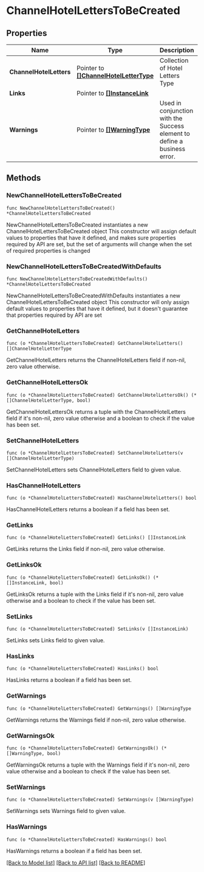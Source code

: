 # ChannelHotelLettersToBeCreated

## Properties

Name | Type | Description | Notes
------------ | ------------- | ------------- | -------------
**ChannelHotelLetters** | Pointer to [**[]ChannelHotelLetterType**](ChannelHotelLetterType.md) | Collection of Hotel Letters Type | [optional] 
**Links** | Pointer to [**[]InstanceLink**](InstanceLink.md) |  | [optional] 
**Warnings** | Pointer to [**[]WarningType**](WarningType.md) | Used in conjunction with the Success element to define a business error. | [optional] 

## Methods

### NewChannelHotelLettersToBeCreated

`func NewChannelHotelLettersToBeCreated() *ChannelHotelLettersToBeCreated`

NewChannelHotelLettersToBeCreated instantiates a new ChannelHotelLettersToBeCreated object
This constructor will assign default values to properties that have it defined,
and makes sure properties required by API are set, but the set of arguments
will change when the set of required properties is changed

### NewChannelHotelLettersToBeCreatedWithDefaults

`func NewChannelHotelLettersToBeCreatedWithDefaults() *ChannelHotelLettersToBeCreated`

NewChannelHotelLettersToBeCreatedWithDefaults instantiates a new ChannelHotelLettersToBeCreated object
This constructor will only assign default values to properties that have it defined,
but it doesn't guarantee that properties required by API are set

### GetChannelHotelLetters

`func (o *ChannelHotelLettersToBeCreated) GetChannelHotelLetters() []ChannelHotelLetterType`

GetChannelHotelLetters returns the ChannelHotelLetters field if non-nil, zero value otherwise.

### GetChannelHotelLettersOk

`func (o *ChannelHotelLettersToBeCreated) GetChannelHotelLettersOk() (*[]ChannelHotelLetterType, bool)`

GetChannelHotelLettersOk returns a tuple with the ChannelHotelLetters field if it's non-nil, zero value otherwise
and a boolean to check if the value has been set.

### SetChannelHotelLetters

`func (o *ChannelHotelLettersToBeCreated) SetChannelHotelLetters(v []ChannelHotelLetterType)`

SetChannelHotelLetters sets ChannelHotelLetters field to given value.

### HasChannelHotelLetters

`func (o *ChannelHotelLettersToBeCreated) HasChannelHotelLetters() bool`

HasChannelHotelLetters returns a boolean if a field has been set.

### GetLinks

`func (o *ChannelHotelLettersToBeCreated) GetLinks() []InstanceLink`

GetLinks returns the Links field if non-nil, zero value otherwise.

### GetLinksOk

`func (o *ChannelHotelLettersToBeCreated) GetLinksOk() (*[]InstanceLink, bool)`

GetLinksOk returns a tuple with the Links field if it's non-nil, zero value otherwise
and a boolean to check if the value has been set.

### SetLinks

`func (o *ChannelHotelLettersToBeCreated) SetLinks(v []InstanceLink)`

SetLinks sets Links field to given value.

### HasLinks

`func (o *ChannelHotelLettersToBeCreated) HasLinks() bool`

HasLinks returns a boolean if a field has been set.

### GetWarnings

`func (o *ChannelHotelLettersToBeCreated) GetWarnings() []WarningType`

GetWarnings returns the Warnings field if non-nil, zero value otherwise.

### GetWarningsOk

`func (o *ChannelHotelLettersToBeCreated) GetWarningsOk() (*[]WarningType, bool)`

GetWarningsOk returns a tuple with the Warnings field if it's non-nil, zero value otherwise
and a boolean to check if the value has been set.

### SetWarnings

`func (o *ChannelHotelLettersToBeCreated) SetWarnings(v []WarningType)`

SetWarnings sets Warnings field to given value.

### HasWarnings

`func (o *ChannelHotelLettersToBeCreated) HasWarnings() bool`

HasWarnings returns a boolean if a field has been set.


[[Back to Model list]](../README.md#documentation-for-models) [[Back to API list]](../README.md#documentation-for-api-endpoints) [[Back to README]](../README.md)


